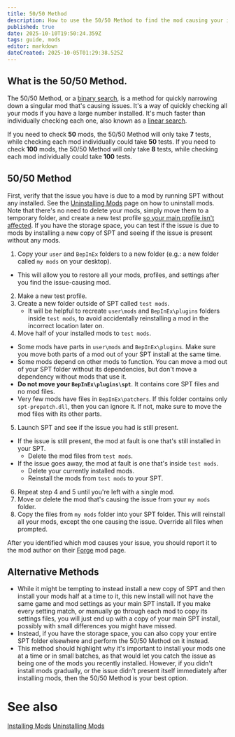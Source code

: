 ```yaml
---
title: 50/50 Method
description: How to use the 50/50 Method to find the mod causing your issues.
published: true
date: 2025-10-10T19:50:24.359Z
tags: guide, mods
editor: markdown
dateCreated: 2025-10-05T01:29:38.525Z
---
```


## What is the 50/50 Method.
The 50/50 Method, or a [binary search](https://en.wikipedia.org/wiki/Binary_search), is a method for quickly narrowing down a singular mod that's causing issues. It's a way of quickly checking all your mods if you have a large number installed. It's much faster than individually checking each one, also known as a [linear search](https://en.wikipedia.org/wiki/Linear_search).

If you need to check **50** mods, the 50/50 Method will only take **7** tests, while checking each mod individually could take **50** tests.
If you need to check **100** mods, the 50/50 Method will only take **8** tests, while checking each mod individually could take **100** tests.

## 50/50 Method
First, verify that the issue you have is due to a mod by running SPT without any installed. See the [Uninstalling Mods](/Uninstalling_Mods) page on how to uninstall mods. Note that there's no need to delete your mods, simply move them to a temporary folder, and create a new test profile [so your main profile isn't affected](https://wiki.sp-tarkov.com/Uninstalling_Mods#profiles).
If you have the storage space, you can test if the issue is due to mods by installing a new copy of SPT and seeing if the issue is present without any mods.

1. Copy your `user` and `BepInEx` folders to a new folder (e.g.: a new folder called `my mods` on your desktop).
  - This will allow you to restore all your mods, profiles, and settings after you find the issue-causing mod.
2. Make a new test profile.
3. Create a new folder outside of SPT called `test mods`.
	- It will be helpful to recreate `user\mods` and `BepInEx\plugins` folders inside `test mods`, to avoid accidentally reinstalling a mod in the incorrect location later on.
4. Move half of your installed mods to `test mods`.
  - Some mods have parts in `user\mods` and `BepInEx\plugins`. Make sure you move both parts of a mod out of your SPT install at the same time.
  - Some mods depend on other mods to function. You can move a mod out of your SPT folder without its dependencies, but don't move a dependency without mods that use it.
  - **Do not move your `BepInEx\plugins\spt`**. It contains core SPT files and no mod files.
  - Very few mods have files in `BepInEx\patchers`. If this folder contains only `spt-prepatch.dll`, then you can ignore it. If not, make sure to move the mod files with its other parts.
5. Launch SPT and see if the issue you had is still present.
  - If the issue is still present, the mod at fault is one that's still installed in your SPT.
    - Delete the mod files from `test mods`.
  - If the issue goes away, the mod at fault is one that's inside `test mods`.
	  - Delete your currently installed mods.
    - Reinstall the mods from `test mods` to your SPT.
6. Repeat step 4 and 5 until you're left with a single mod.
7. Move or delete the mod that's causing the issue from your `my mods` folder.
8. Copy the files from `my mods` folder into your SPT folder. This will reinstall all your mods, except the one causing the issue. Override all files when prompted.

After you identified which mod causes your issue, you should report it to the mod author on their [Forge](https://forge.sp-tarkov.com/) mod page.

## Alternative Methods

- While it might be tempting to instead install a new copy of SPT and then install your mods half at a time to it, this new install will not have the same game and mod settings as your main SPT install. If you make every setting match, or manually go through each mod to copy its settings files, you will just end up with a copy of your main SPT install, possibly with small differences you might have missed.
- Instead, if you have the storage space, you can also copy your entire SPT folder elsewhere and perform the 50/50 Method on it instead.
- This method should highlight why it's important to install your mods one at a time or in small batches, as that would let you catch the issue as being one of the mods you recently installed. However, if you didn't install mods gradually, or the issue didn't present itself immediately after installing mods, then the 50/50 Method is your best option.

# See also
[Installing Mods](/Installing_Mods)
[Uninstalling Mods](/Uninstalling_Mods)